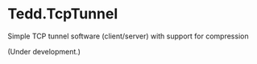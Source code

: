 # Tedd.TcpTunnel
Simple TCP tunnel software (client/server) with support for compression

(Under development.)